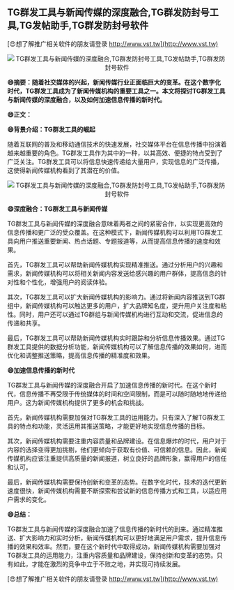 ## **TG群发工具与新闻传媒的深度融合,TG群发防封号工具,TG发帖助手,TG群发防封号软件**

[😍想了解推广相关软件的朋友请登录 http://www.vst.tw](http://www.vst.tw)

 <center><img src="https://vst.tw/MP4/tuiguang/png/2.png" alt="TG群发工具与新闻传媒的深度融合,TG群发防封号工具,TG发帖助手,TG群发防封号软件"></center>

**😄摘要：随着社交媒体的兴起，新闻传媒行业正面临巨大的变革。在这个数字化时代，TG群发工具成为了新闻传媒机构的重要工具之一。本文将探讨TG群发工具与新闻传媒的深度融合，以及如何加速信息传播的新时代。**

**😄正文：**

**😄背景介绍：TG群发工具的崛起**

随着互联网的普及和移动通信技术的快速发展，社交媒体平台在信息传播中扮演着越来越重要的角色。TG群发工具作为其中的一种，以其高效、便捷的特点受到了广泛关注。TG群发工具可以将信息快速传递给大量用户，实现信息的广泛传播，这使得新闻传媒机构看到了其潜在的价值。

 <center><img src="https://vst.tw/MP4/tuiguang/png/2.png" alt="TG群发工具与新闻传媒的深度融合,TG群发防封号工具,TG发帖助手,TG群发防封号软件"></center>

**😄深度融合：TG群发工具与新闻传媒**

TG群发工具与新闻传媒的深度融合意味着两者之间的紧密合作，以实现更高效的信息传播和更广泛的受众覆盖。在这种模式下，新闻传媒机构可以利用TG群发工具向用户推送重要新闻、热点话题、专题报道等，从而提高信息传播的速度和效果。

首先，TG群发工具可以帮助新闻传媒机构实现精准推送。通过分析用户的兴趣和需求，新闻传媒机构可以将相关新闻内容发送给感兴趣的用户群体，提高信息的针对性和个性化，增强用户的阅读体验。

其次，TG群发工具可以扩大新闻传媒机构的影响力。通过将新闻内容推送到TG群组中，新闻传媒机构可以触达更多的用户，扩大品牌知名度，提升用户关注度和粘性。同时，用户还可以通过TG群组与新闻传媒机构进行互动和交流，促进信息的传递和共享。

最后，TG群发工具可以帮助新闻传媒机构实时跟踪和分析信息传播效果。通过TG群发工具提供的数据分析功能，新闻传媒机构可以了解信息传播的效果如何，进而优化和调整推送策略，提高信息传播的精准度和效果。

**😄加速信息传播的新时代**

TG群发工具与新闻传媒的深度融合开启了加速信息传播的新时代。在这个新时代，信息传播不再受限于传统媒体的时间和空间限制，而是可以随时随地地传递给用户。这为新闻传媒机构提供了更多的机会和挑战。

首先，新闻传媒机构需要加强对TG群发工具的运用能力。只有深入了解TG群发工具的特点和功能，灵活运用其推送策略，才能更好地实现信息传播的目标。

其次，新闻传媒机构需要注重内容质量和品牌建设。在信息爆炸的时代，用户对于内容的选择变得更加挑剔，他们更倾向于获取有价值、可信赖的信息。因此，新闻传媒机构应该注重提供高质量的新闻报道，树立良好的品牌形象，赢得用户的信任和认可。

最后，新闻传媒机构需要保持创新和变革的态势。在数字化时代，技术的迭代更新速度很快，新闻传媒机构需要不断探索和尝试新的信息传播方式和工具，以适应用户需求的变化。

**😄总结：**

TG群发工具与新闻传媒的深度融合加速了信息传播的新时代的到来。通过精准推送、扩大影响力和实时分析，新闻传媒机构可以更好地满足用户需求，提升信息传播的效果和效率。然而，要在这个新时代中取得成功，新闻传媒机构需要加强对TG群发工具的运用能力，注重内容质量和品牌建设，保持创新和变革的态势。只有如此，才能在激烈的竞争中立于不败之地，并实现可持续发展。

[😍想了解推广相关软件的朋友请登录 http://www.vst.tw](http://www.vst.tw)



